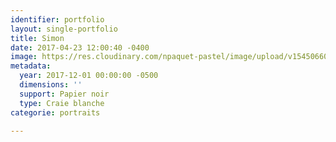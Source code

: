 ```yaml
---
identifier: portfolio
layout: single-portfolio
title: Simon
date: 2017-04-23 12:00:40 -0400
image: https://res.cloudinary.com/npaquet-pastel/image/upload/v1545066047/DSC01760-5.jpg
metadata:
  year: 2017-12-01 00:00:00 -0500
  dimensions: ''
  support: Papier noir
  type: Craie blanche
categorie: portraits

---
```

